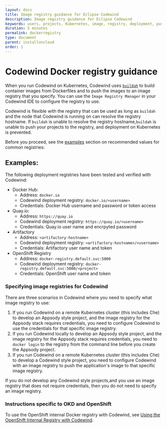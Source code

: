 ```yaml
---
layout: docs
title: Image registry guidance for Eclipse Codewind
description: Image registry guidance for Eclipse Codewind
keywords: users, projects, Kubernetes, image, registry, deployment, push
duration: 5 minutes
permalink: dockerregistry
type: document
parent: installoncloud
order: 1
---
```

# Codewind Docker registry guidance
When you run Codewind on Kubernetes, Codewind uses [`buildah`](https://github.com/containers/buildah) to build container images from Dockerfiles and to push the images to an image registry that you specify. You can use the `Image Registry Manager` in your Codewind IDE to configure the registry to use. 

Codewind is flexible with the registry that can be used as long as `buildah` and the node that Codewind is running on can resolve the registry hostname. If `buildah` is unable to resolve the registry hostname,`buildah` is unable to push your projects to the registry, and deployment on Kubernetes is prevented.

Before you proceed, see the [examples](#examples) section on recommended values for common registries:

## Examples:
The following deployment registries have been tested and verified with Codewind:
- Docker Hub:
    - Address: `docker.io`
    - Codewind deployment registry: `docker.io/<username>`
    - Credentials: Docker Hub username and password or token access
- Quay.io:
    - Address: `https://quay.io`
    - Codewind deployment registry: `https://quay.io/<username>`
    - Credentials: Quay.io user name and encrpyted password
- Artifactory
    - Address: `<artifactory-hostname>`
    - Codewind deployment registry: `<artifactory-hostname>/<username>`
    - Credentials: Artifactory user name and token
- OpenShift Registry
    - Address: `docker-registry.default.svc:5000`
    - Codewind deployment registry: `docker-registry.default.svc:5000/<project>`
    - Credentials: OpenShift user name and token
    
### Specifying image registries for Codewind 
There are three scenarios in Codewind where you need to specify what image registry to use:

1. If you run Codewind on a remote Kubernetes cluster (this includes Che) to develop an Appsody style project, and the image registry for the Appsody stack requires credentials, you need to configure Codewind to use the credentials for that specific image registry.
2. If you run Codewind locally to develop an Appsody style project, and the image registry for the Appsody stack requires credentials, you need to `docker login` to the registry from the command line before you create the Appsody project.
3. If you run Codewind on a remote Kubernetes cluster (this includes Che) to develop a Codewind style project, you need to configure Codewind with an image registry to push the application's image to that specific image registry.

If you do not develop any Codewind style projects,and you use an image registry that does not require credentials, then you do not need to specify an image registry. 

### Instructions specific to OKD and OpenShift
To use the OpenShift internal Docker registry with Codewind, see [Using the OpenShift Internal Registry with Codewind](https://www.eclipse.org/codewind/openshiftregistry.html).